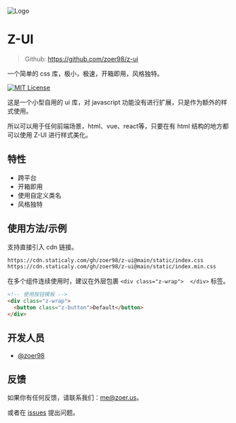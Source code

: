 
![Logo](https://cdn.staticaly.com/gh/zoer98/pic-cdn@main/logo.1lo14v54zgw0.webp)

# Z-UI

> Github: https://github.com/zoer98/z-ui

一个简单的 css 库，极小，极速，开箱即用，风格独特。

[![MIT License](https://img.shields.io/badge/License-MIT-green.svg)](https://choosealicense.com/licenses/mit/)

这是一个小型自用的 ui 库，对 javascript 功能没有进行扩展，只是作为额外的样式使用。

所以可以用于任何前端场景，html、vue、react等，只要在有 html 结构的地方都可以使用 Z-UI 进行样式美化。


## 特性

- 跨平台
- 开箱即用
- 使用自定义类名
- 风格独特


## 使用方法/示例

支持直接引入 cdn 链接。

```html
https://cdn.staticaly.com/gh/zoer98/z-ui@main/static/index.css
https://cdn.staticaly.com/gh/zoer98/z-ui@main/static/index.min.css
```

在多个组件连续使用时，建议在外层包裹 `<div class="z-wrap">  </div>` 标签。

```html
<!-- 使用按钮模板 -->
<div class="z-wrap">
  <button class="z-button">Default</button>
</div>
```
## 开发人员

- [@zoer98](https://github.com/zoer98)


## 反馈

如果你有任何反馈，请联系我们：me@zoer.us。

或者在 [issues](https://github.com/zoer98/cdn/issues) 提出问题。
